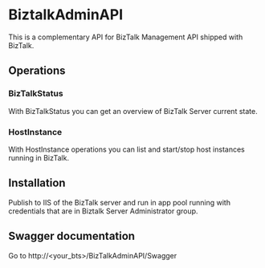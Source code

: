 # BiztalkAdminAPI

This is a complementary API for BizTalk Management API shipped with BizTalk.

## Operations 

### BizTalkStatus

With BizTalkStatus you can get an overview of BizTalk Server current state.

### HostInstance

With HostInstance operations you can list and start/stop host instances running in BizTalk. 

## Installation

Publish to IIS of the BizTalk server and run in app pool running with credentials that are in  Biztalk Server Administrator group.

## Swagger documentation

Go to http://<your_bts>/BizTalkAdminAPI/Swagger